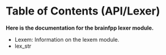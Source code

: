 # Table of Contents (API/Lexer)

**Here is the documentation for the brainfpp lexer module.**

- Lexem: Information on the lexem module.
- lex_str